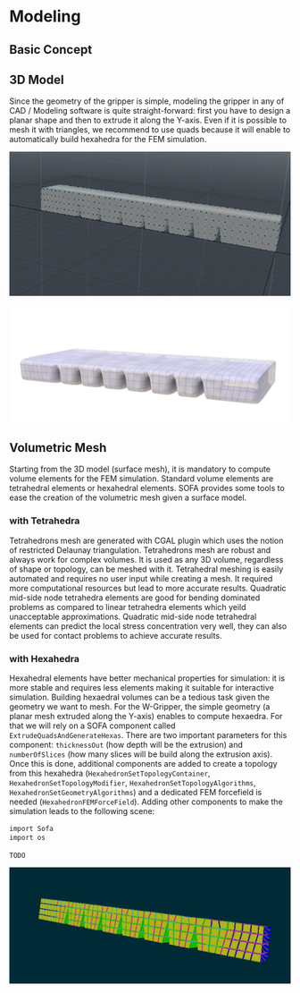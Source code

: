 # Modeling

## Basic Concept

## 3D Model

Since the geometry of the gripper is simple, modeling the gripper in any of CAD / Modeling software is quite straight-forward: first you have to design a planar shape and then to extrude it along the Y-axis. Even if it is possible to mesh it with triangles, we recommend to use quads because it will enable to automatically build hexahedra for the FEM simulation.

![Surface Mesh](../images/WGripper_Surface_Mesh.png)

![Surface Mesh with Quads](../images/WGripper_Surface_Mesh_Rendered.png)

## Volumetric Mesh 

Starting from the 3D model (surface mesh), it is mandatory to compute volume elements for the FEM simulation. Standard volume elements are tetrahedral elements or hexahedral elements. SOFA provides some tools to ease the creation of the volumetric mesh given a surface model.

### with Tetrahedra

Tetrahedrons mesh are generated with CGAL plugin which uses the notion of restricted Delaunay triangulation. Tetrahedrons mesh are robust and always work for complex volumes. It is used as any 3D volume, regardless of shape or topology, can be meshed with it. Tetrahedral meshing is easily automated and requires no user input while creating a mesh. It required more computational resources but lead to more accurate results. Quadratic mid-side node tetrahedra elements are good for bending dominated problems as compared to linear tetrahedra elements which yeild unacceptable approximations. Quadratic mid-side node tetrahedral elements can predict the local stress concentration very well, they can also be used for contact problems to achieve accurate results.


### with Hexahedra

Hexahedral elements have better mechanical properties for simulation: it is more stable and requires less elements making it suitable for interactive simulation. Building hexaedral volumes can be a tedious task given the geometry we want to mesh. For the W-Gripper, the simple geometry (a planar mesh extruded along the Y-axis) enables to compute hexaedra. For that we will rely on a SOFA component called `ExtrudeQuadsAndGenerateHexas`. There are two important parameters for this component: `thicknessOut` (how depth will be the extrusion) and `numberOfSlices` (how many slices will be build along the extrusion axis). Once this is done, additional components are added to create a topology from this hexahedra (`HexahedronSetTopologyContainer`, `HexahedronSetTopologyModifier`, `HexahedronSetTopologyAlgorithms`, `HexahedronSetGeometryAlgorithms`) and a dedicated FEM forcefield is needed (`HexahedronFEMForceField`). Adding other components to make the simulation leads to the following scene:

~~~
import Sofa
import os

TODO
~~~

![Hexahedral Mesh](../images/WGripper_Volume_Mesh_hexa.png)
